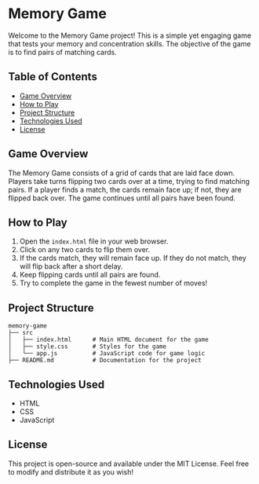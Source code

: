 # Memory Game

Welcome to the Memory Game project! This is a simple yet engaging game that tests your memory and concentration skills. The objective of the game is to find pairs of matching cards.

## Table of Contents

- [Game Overview](#game-overview)
- [How to Play](#how-to-play)
- [Project Structure](#project-structure)
- [Technologies Used](#technologies-used)
- [License](#license)

## Game Overview

The Memory Game consists of a grid of cards that are laid face down. Players take turns flipping two cards over at a time, trying to find matching pairs. If a player finds a match, the cards remain face up; if not, they are flipped back over. The game continues until all pairs have been found.

## How to Play

1. Open the `index.html` file in your web browser.
2. Click on any two cards to flip them over.
3. If the cards match, they will remain face up. If they do not match, they will flip back after a short delay.
4. Keep flipping cards until all pairs are found.
5. Try to complete the game in the fewest number of moves!

## Project Structure

```
memory-game
├── src
│   ├── index.html      # Main HTML document for the game
│   ├── style.css       # Styles for the game
│   └── app.js          # JavaScript code for game logic
├── README.md           # Documentation for the project
```

## Technologies Used

- HTML
- CSS
- JavaScript

## License

This project is open-source and available under the MIT License. Feel free to modify and distribute it as you wish!